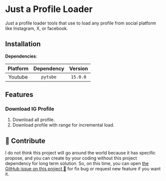 # Just a Profile Loader

Just a profile loader tools that use to load any profile from social platform
like Instagram, X, or facebook.

## Installation

**Dependencies**:

| Platform  | Dependency  | Version  |
|:---------:|:-----------:|:--------:|
|  Youtube  |  `pytube`   | `15.0.0` |

## Features

### Download IG Profile

1. Download all profile.
2. Download profile with range for incremental load.

## 💬 Contribute

I do not think this project will go around the world because it has specific propose,
and you can create by your coding without this project dependency for long term
solution. So, on this time, you can open [the GitHub issue on this project 🙌](https://github.com/justpod/justload/issues)
for fix bug or request new feature if you want it.
